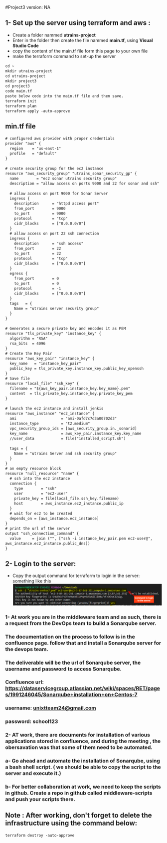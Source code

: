 #Project3   version: NA  


## 1- Set up the server using terraform and aws :
- Create a folder nammed __utrains-project__
- Enter in the folder then create the file nammed __main.tf__, using __Visual Studio Code__
- copy the content of the main.tf file form this page to your own file
- make the terraform command to set-up the server 

```
cd ~
mkdir utrains-project
cd utrains-project
mkdir project3
cd project3
code main.tf
paste below code into the main.tf file and then save.
terraform init
terraform plan
terraform apply -auto-approve
```
## min.tf file

```
# configured aws provider with proper credentials
provider "aws" {
  region    = "us-east-1"
  profile   = "default"
}

# create security group for the ec2 instance
resource "aws_security_group" "utrains_sonar_security_gp" {
  name        = "ec2 sonar utrains security group"
  description = "allow access on ports 9000 and 22 for sonar and ssh"

  # allow access on port 9000 for Sonar Server
  ingress {
    description      = "httpd access port"
    from_port        = 9000
    to_port          = 9000
    protocol         = "tcp"
    cidr_blocks      = ["0.0.0.0/0"]
  }
  # allow access on port 22 ssh connection
  ingress {
    description      = "ssh access"
    from_port        = 22
    to_port          = 22
    protocol         = "tcp"
    cidr_blocks      = ["0.0.0.0/0"]
  }
  egress {
    from_port        = 0
    to_port          = 0
    protocol         = -1
    cidr_blocks      = ["0.0.0.0/0"]
  }
  tags   = {
    Name = "utrains server security group"
  }
}

# Generates a secure private key and encodes it as PEM
resource "tls_private_key" "instance_key" {
  algorithm = "RSA"
  rsa_bits  = 4096
}
# Create the Key Pair
resource "aws_key_pair" "instance_key" {
  key_name   = "instance_key_pair"  
  public_key = tls_private_key.instance_key.public_key_openssh
}
# Save file
resource "local_file" "ssh_key" {
  filename = "${aws_key_pair.instance_key.key_name}.pem"
  content  = tls_private_key.instance_key.private_key_pem
}

# launch the ec2 instance and install jenkis
resource "aws_instance" "ec2_instance" {
  ami                    = "ami-0afd7c7d3a00702d3"
  instance_type          = "t2.medium"
  vpc_security_group_ids = [aws_security_group.in._sonarid]
  key_name               = aws_key_pair.instance_key.key_name
  //user_data            = file("installed_script.sh")

  tags = {
    Name = "utrains Server and ssh security group"
  }
}
# an empty resource block
resource "null_resource" "name" {
  # ssh into the ec2 instance 
  connection {
    type        = "ssh"
    user        = "ec2-user"
    private_key = file(local_file.ssh_key.filename)
    host        = aws_instance.ec2_instance.public_ip
  }
  # wait for ec2 to be created
  depends_on = [aws_instance.ec2_instance]
}
# print the url of the server
output "ssh_connection_command" {
  value     = join ("", ["ssh -i instance_key_pair.pem ec2-user@", aws_instance.ec2_instance.public_dns])
}
```

## 2- Login to the server:
- Copy the output command for terraform to login in the server: something like this 
![alt text](../media/login_img.PNG)


###  1- At work you are in the middleware team and as such, there is a request from the DevOps team to build a Sonarqube server. 
### The documentation on the process to follow is in the confluence page. follow that and install a Sonarqube server for the devops team.
### The deliverable will be the url of Sonarqube server, the username and password to access Sonarqube.
### Confluence url:  https://dataservicegroup.atlassian.net/wiki/spaces/RET/pages/1991246045/Sonarqube+installation+on+Centos-7
### username: unixtteam24@gmail.com
### password: school123

### 2- AT work, there are documents for installation of various applications stored in confluence, and during the meeting , the obersavation was that some of them need to be automated.
### a- Go ahead and automate the installation of Sonarqube, using a bash shell script. ( we should be able to copy the script to the server and execute it.)

### b- For better collaboration at work, we need to keep the scripts in github. Create a repo in github called middleware-scripts and push your scripts there. 

## Note : After working, don't forget to delete the infrastructure using the command below:

```
terraform destroy -auto-approve
```